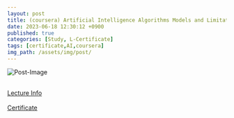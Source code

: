 ```yaml
---
layout: post
title: (coursera) Artificial Intelligence Algorithms Models and Limitations
date: 2023-06-18 12:30:12 +0900
published: true
categories: [Study, L-Certificate]
tags: [certificate,AI,coursera]
img_path: /assets/img/post/
---
```


![Post-Image](CERTIFICATE-AI_algorithm_limitation.png)
<br><br>

[Lecture Info](https://www.coursera.org/learn/ai-algorithm-limitations-ko)
<br><br>
[Certificate](https://coursera.org/verify/MPR3JSV5BXRZ)